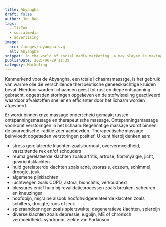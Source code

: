```yaml
---
title: Abyangha
draft: false
author: Jon Doe
tags:
  - TikTok
  - socialmedia
  - advertising
image:
  src: /images/abyangha.svg
  alt: Abyangha
snippet: In the world of social media marketing, a new player is making a significant impact TikTok. This guide explores the potential of TikTok ads and how to harness them effectively
publishDate: 2023-06-29 11:39
category: Marketing
---
```

Kenmerkend voor de Abyangha, een totale lichaamsmassage,  is het gebruik van warme olie die verschillende therapeutische geneeskrachtige kruiden bevat. Hierdoor worden lichaam en geest tot rust en diepe ontspanning gebracht, opgetreden storingen opgeheven en de stofwisseling geactiveerd waardoor afvalstoffen sneller en efficiënter door het lichaam worden afgevoerd. 

Er wordt binnen onze massage onderscheid gemaakt tussen ontspanningsmassage en therapeutische massage. Ontspanningsmassage voorkomt verstoringen in het lichaam. Regelmatige massage wordt binnen de ayurvedische traditie zeer aanbevolen. Therapeutische massage beinvloedt opgetreden verstoringen positief. U kunt hierbij denken aan:

- stress gerelateerde klachten zoals burnout, oververmoeidheid, vastzittende nek en/of schouders
- reuma gerelateerde klachten zoals artritis, artrose, fibromyalgie, jicht, gewrichtsklachten
- huid gerelateerde klachten zoals acné, psorasis, eczeem, schimmel, droogte, jeuk 
- algemene pijnklachten
- luchtwegen zoals COPD, astma, bronchitis, verkoudheid
- blessures en/of hulp bij revalidatieprocessen zoals breuken, scheuren en kneuzingen
- hoofdpijn, migraine alsook hoofdhuidgerelateerde klachten zoals schilfers, droogte, roos of jeuk
- spieraandoeningen zoals spierzwakte, degeneratieve klachten, spierpijn
- diverse klachten zoals depressie, rugpijn, ME of chronisch vermoeidheids syndroom, ziekte van Parkinson.
